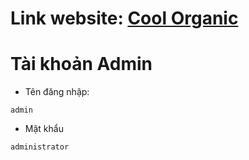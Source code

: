 # Link website: [Cool Organic](https://thucphamtq.000webhostapp.com/site/trang-chinh/index.php "Cool Organic")

# Tài khoản Admin
* Tên đăng nhập:
```
admin
```
* Mật khẩu
```
administrator
```
